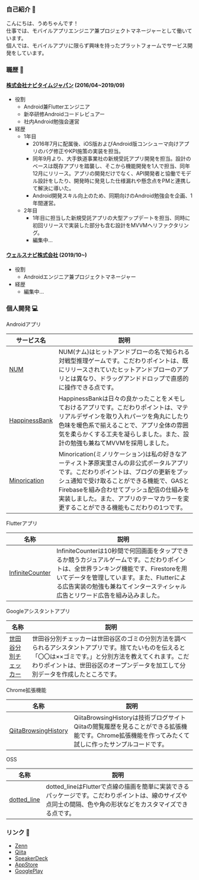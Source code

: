 ### 自己紹介 :man:

こんにちは、うめちゃんです！  
仕事では、モバイルアプリエンジニア兼プロジェクトマネージャーとして働いています。  
個人では、モバイルアプリに限らず興味を持ったプラットフォームでサービス開発をしています。


### 職歴 :office:

#### [株式会社ナビタイムジャパン](http://www.navitime.co.jp) (2016/04~2019/09)

- 役割
    - Android兼Flutterエンジニア
    - 新卒研修Androidコードレビュアー
    - 社内Android勉強会運営
- 経歴
    - 1年目
        - 2016年7月に配属後、iOS版およびAndroid版コンシューマ向けアプリのバグ修正やKPI施策の実装を担当。
        - 同年9月より、大手鉄道事業社の新規受託アプリ開発を担当。設計のベースは既存アプリを踏襲し、そこから機能開発を1人で担当、同年12月にリリース。アプリの開発だけでなく、API開発者と協働でモデル設計をしたり、開発時に発見した仕様漏れや懸念点をPMと連携して解決に導いた。
        - Android開発スキル向上のため、同期向けのAndroid勉強会を企画、1年間運営。
    - 2年目
        - 1年目に担当した新規受託アプリの大型アップデートを担当、同時に初回リリースで実装した部分も含む設計をMVVMへリファクタリング。
        - 編集中...
        

#### [ウェルスナビ株式会社](https://www.wealthnavi.com/) (2019/10~)

- 役割
    - Androidエンジニア兼プロジェクトマネージャー
- 経歴
    - 編集中...


### 個人開発 :computer:

Androidアプリ

|サービス名|説明|
|-|-|
|[NUM](https://play.google.com/store/apps/details?id=jp.co.hitandblow)|NUM(ナム)はヒットアンドブローの名で知られる対戦型推理ゲームです。こだわりポイントは、既にリリースされていたヒットアンドブローのアプリとは異なり、ドラッグアンドドロップで直感的に操作できる点です。|
|[HappinessBank](https://play.google.com/store/apps/details?id=com.umehika.happinessbank)|HappinessBankは日々の良かったことをメモしておけるアプリです。こだわりポイントは、マテリアルデザインを取り入れパーツを角丸にしたり色味を暖色系で揃えることで、アプリ全体の雰囲気を柔らかくする工夫を凝らしました。また、設計の勉強も兼ねてMVVMを採用しました。|
|[Minorication](https://play.google.com/store/apps/details?id=com.umehika.minorication&hl=ja)|Minorication(ミノリケーション)は私の好きなアーティスト茅原実里さんの非公式ポータルアプリです。こだわりポイントは、ブログの更新をプッシュ通知で受け取ることができる機能で、GASとFirebaseを組み合わせてプッシュ配信の仕組みを実装しました。また、アプリのテーマカラーを変更することができる機能もこだわりの1つです。|

Flutterアプリ

|名称|説明|
|-|-|
|[InfiniteCounter](https://infinitecounter.page.link/app)|InfiniteCounterは10秒間で何回画面をタップできるか競うカジュアルゲームです。こだわりポイントは、全世界ランキング機能です、Firestoreを用いてデータを管理しています。また、Flutterによる広告実装の勉強も兼ねてインタースティシャル広告とリワード広告を組み込みました。|

Googleアシスタントアプリ

|名称|説明|
|-|-|
|[世田谷分別チェッカー](https://assistant.google.com/services/a/uid/000000a2cf132b63)|世田谷分別チェッカーは世田谷区のゴミの分別方法を調べられるアシスタントアプリです。捨てたいものを伝えると「〇〇は××ゴミです。」と分別方法を教えてくれます。こだわりポイントは、世田谷区のオープンデータを加工して分別データを作成したところです。|

Chrome拡張機能

|名称|説明|
|-|-|
|[QiitaBrowsingHistory](https://github.com/umechanhika/qiita-browsing-history)|QiitaBrowsingHistoryは技術ブログサイトQiitaの閲覧履歴を見ることができる拡張機能です。Chrome拡張機能を作ってみたくて試しに作ったサンプルコードです。|

OSS

|名称|説明|
|-|-|
|[dotted_line](https://github.com/umechanhika/dotted_line)|dotted_lineはFlutterで点線の描画を簡単に実装できるパッケージです。こだわりポイントは、線のサイズや点同士の間隔、色や角の形状などをカスタマイズできる点です。|
  

### リンク :link:

- [Zenn](https://zenn.dev/umechanhika)
- [Qiita](https://qiita.com/umechanhika)
- [SpeakerDeck](https://speakerdeck.com/umechanhika)
- [AppStore](https://apps.apple.com/us/developer/hikaru-umetsu/id1476958792)
- [GooglePlay](https://play.google.com/store/apps/dev?id=5250267109563010314)
